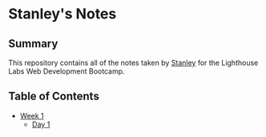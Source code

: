 # Stanley's Notes

## Summary 

This repository contains all of the notes taken by [Stanley](https://github.com/stanw0ng) for the Lighthouse Labs Web Development Bootcamp.

## Table of Contents

* [Week 1](Week_1)
  * [Day 1](Day_1)
